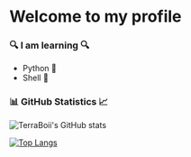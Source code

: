 <!---

- 👋 Hi, I’m @TerraBoii
- 👀 I’m interested in ...
- 🌱 I’m currently learning ...
- 💞️ I’m looking to collaborate on ...
- 📫 How to reach me ...


TerraBoii/TerraBoii is a ✨ special ✨ repository because its `README.md` (this file) appears on your GitHub profile.
You can click the Preview link to take a look at your changes.

--->

# Welcome to my profile

### 🔍 I am learning 🔍
+ Python 🐍
+ Shell 🐚

### 📊 GitHub Statistics 📈

![TerraBoii's GitHub stats](https://github-readme-stats.vercel.app/api?username=TerraBoii&include_all_commits=true)

[![Top Langs](https://github-readme-stats.vercel.app/api/top-langs/?username=TerraBoii&layout=compact)](https://github.com/anuraghazra/github-readme-stats)
